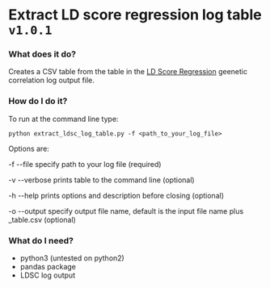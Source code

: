# Extract LD score regression log table `v1.0.1`


### What does it do?
Creates a CSV table from the table in the [LD Score Regression](https://github.com/bulik/ldsc) geenetic correlation log output file.

### How do I do it?
To run at the command line type:

`python extract_ldsc_log_table.py -f <path_to_your_log_file>` 

Options are:

 -f --file      specify path to your log file (required)

 -v --verbose   prints table to the command line (optional)

 -h --help      prints options and description before closing (optional)
 
 -o --output    specify output file name, default is the input file name plus _table.csv (optional)
 
 
 ### What do I need?
 
 * python3 (untested on python2)
 * pandas package
 * LDSC log output 
             
